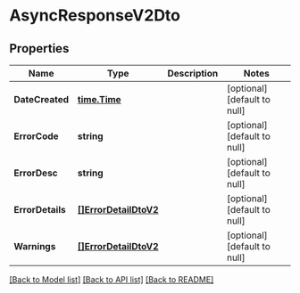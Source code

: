 # AsyncResponseV2Dto

## Properties
Name | Type | Description | Notes
------------ | ------------- | ------------- | -------------
**DateCreated** | [**time.Time**](time.Time.md) |  | [optional] [default to null]
**ErrorCode** | **string** |  | [optional] [default to null]
**ErrorDesc** | **string** |  | [optional] [default to null]
**ErrorDetails** | [**[]ErrorDetailDtoV2**](ErrorDetailDtoV2.md) |  | [optional] [default to null]
**Warnings** | [**[]ErrorDetailDtoV2**](ErrorDetailDtoV2.md) |  | [optional] [default to null]

[[Back to Model list]](../README.md#documentation-for-models) [[Back to API list]](../README.md#documentation-for-api-endpoints) [[Back to README]](../README.md)


